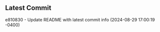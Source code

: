 
## Latest Commit
e810830 - Update README with latest commit info (2024-08-29 17:00:19 -0400) <Yunxi-Zhou>
